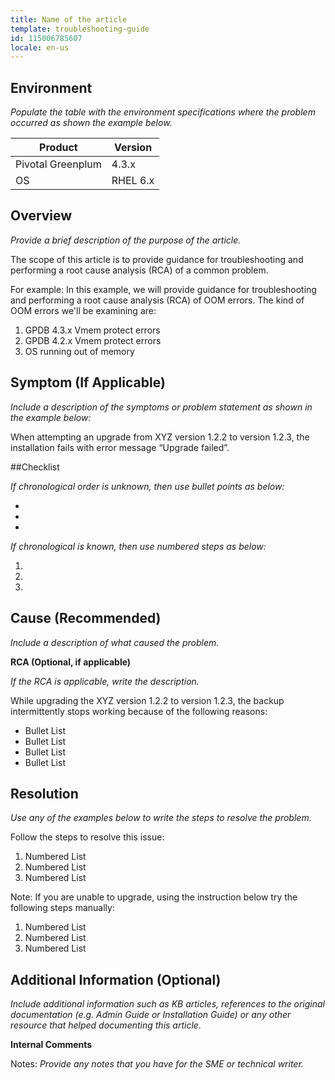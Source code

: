 ```yaml
---
title: Name of the article
template: troubleshooting-guide
id: 115006785607 
locale: en-us
---
```


## Environment 

*Populate the table with the environment specifications where the problem occurred as shown the example below.*

Product | Version
--------|---------
Pivotal Greenplum | 4.3.x
OS | RHEL 6.x
	 
## Overview

*Provide a brief description of the purpose of the article.*

The scope of this article is to provide guidance for troubleshooting and performing a root cause analysis (RCA) of a common problem.

For example: In this example, we will provide guidance for troubleshooting and performing a root cause analysis (RCA) of OOM errors. The kind of OOM errors we'll be examining are:

1.	GPDB 4.3.x Vmem protect errors
2.	GPDB 4.2.x Vmem protect errors
3.	OS running out of memory
 
## Symptom (If Applicable)

*Include a description of the symptoms or problem statement as shown in the example below:*

When attempting an upgrade from XYZ version 1.2.2 to version 1.2.3, the installation fails with error message “Upgrade failed”.
 
##Checklist

*If chronological order is unknown, then use bullet points as below:*

*	
*	
*	 

*If chronological is known, then use numbered steps as below:*

1.	
2.	
3.	 

## Cause (Recommended)

*Include a description of what caused the problem.*

**RCA (Optional, if applicable)**

*If the RCA is applicable, write the description.*

While upgrading the XYZ version 1.2.2 to version 1.2.3, the backup intermittently stops working because of the following reasons:

*	Bullet List
*	Bullet List
*	Bullet List
*	Bullet List

## Resolution

*Use any of the examples below to write the steps to resolve the problem.*

Follow the steps to resolve this issue:

1.	Numbered List
2.	Numbered List
3.	Numbered List

Note: If you are unable to upgrade, using the instruction below try the following steps manually:

1.	Numbered List
2.	Numbered List
3.	Numbered List

## Additional Information (Optional)

*Include additional information such as KB articles, references to the original documentation (e.g. Admin Guide or Installation Guide) or any other resource that helped documenting this article.*

**Internal Comments**

Notes: *Provide any notes that you have for the SME or technical writer.*


